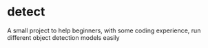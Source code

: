 # detect

A small project to help beginners, with some coding experience, run different object detection models easily
